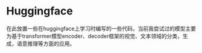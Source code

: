 # Huggingface
在此放置一些在huggingface上学习时编写的一些代码，当前我尝试过的模型主要为基于transformer模型encoder、decoder框架的视觉、文本领域的分类，生成，语意推理等方面的应用。
